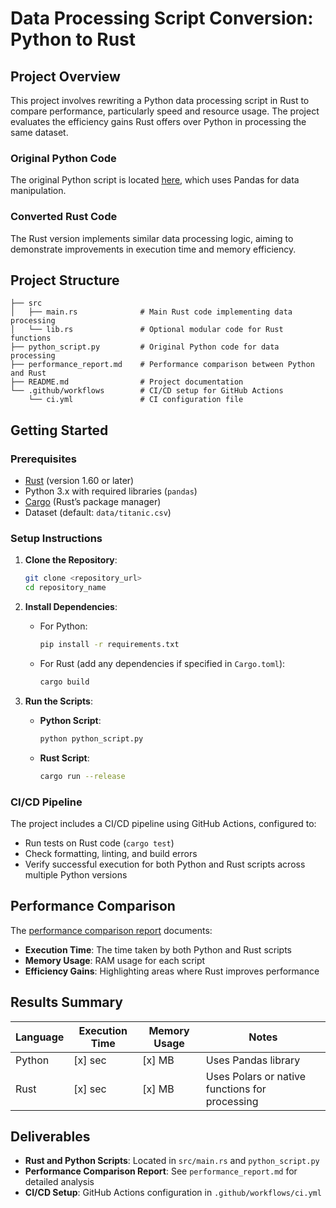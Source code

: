 
# Data Processing Script Conversion: Python to Rust

## Project Overview
This project involves rewriting a Python data processing script in Rust to compare performance, particularly speed and resource usage. The project evaluates the efficiency gains Rust offers over Python in processing the same dataset.

### Original Python Code
The original Python script is located [here](https://github.com/nogibjj/zichun-miniproject-2), which uses Pandas for data manipulation.

### Converted Rust Code
The Rust version implements similar data processing logic, aiming to demonstrate improvements in execution time and memory efficiency.

## Project Structure
```
├── src
│   ├── main.rs              # Main Rust code implementing data processing
│   └── lib.rs               # Optional modular code for Rust functions
├── python_script.py         # Original Python code for data processing
├── performance_report.md    # Performance comparison between Python and Rust
├── README.md                # Project documentation
└── .github/workflows        # CI/CD setup for GitHub Actions
    └── ci.yml               # CI configuration file
```

## Getting Started

### Prerequisites
- [Rust](https://www.rust-lang.org/tools/install) (version 1.60 or later)
- Python 3.x with required libraries (`pandas`)
- [Cargo](https://doc.rust-lang.org/cargo/) (Rust’s package manager)
- Dataset (default: `data/titanic.csv`)

### Setup Instructions

1. **Clone the Repository**:
   ```bash
   git clone <repository_url>
   cd repository_name
   ```

2. **Install Dependencies**:
   - For Python:
     ```bash
     pip install -r requirements.txt
     ```
   - For Rust (add any dependencies if specified in `Cargo.toml`):
     ```bash
     cargo build
     ```

3. **Run the Scripts**:
   - **Python Script**:
     ```bash
     python python_script.py
     ```
   - **Rust Script**:
     ```bash
     cargo run --release
     ```

### CI/CD Pipeline
The project includes a CI/CD pipeline using GitHub Actions, configured to:
- Run tests on Rust code (`cargo test`)
- Check formatting, linting, and build errors
- Verify successful execution for both Python and Rust scripts across multiple Python versions

## Performance Comparison
The [performance comparison report](performance_report.md) documents:
- **Execution Time**: The time taken by both Python and Rust scripts
- **Memory Usage**: RAM usage for each script
- **Efficiency Gains**: Highlighting areas where Rust improves performance

## Results Summary
| Language | Execution Time | Memory Usage | Notes                 |
|----------|----------------|--------------|-----------------------|
| Python   | [x] sec        | [x] MB       | Uses Pandas library   |
| Rust     | [x] sec        | [x] MB       | Uses Polars or native functions for processing |

## Deliverables
- **Rust and Python Scripts**: Located in `src/main.rs` and `python_script.py`
- **Performance Comparison Report**: See `performance_report.md` for detailed analysis
- **CI/CD Setup**: GitHub Actions configuration in `.github/workflows/ci.yml`
